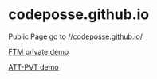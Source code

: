 codeposse.github.io
===================

Public Page
go to [//codeposse.github.io/](https://codeposse.github.io/ "//codeposse.github.io/")

[FTM private demo](https://codeposse.github.io/FTM)  
  
[ATT-PVT demo](https://codeposse.github.io/ATT-PVT/dist/)
